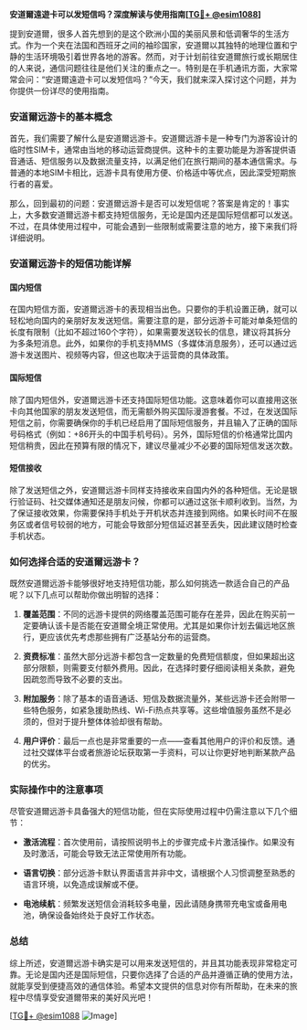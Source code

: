 **安道爾遠遊卡可以发短信吗？深度解读与使用指南[[TG💪+ @esim1088](https://t.me/s/esim1088)]**

提到安道爾，很多人首先想到的是这个欧洲小国的美丽风景和低调奢华的生活方式。作为一个夹在法国和西班牙之间的袖珍国家，安道爾以其独特的地理位置和宁静的生活环境吸引着世界各地的游客。然而，对于计划前往安道爾旅行或长期居住的人来说，通信问题往往是他们关注的重点之一。特别是在手机通讯方面，大家常常会问：“安道爾遠遊卡可以发短信吗？”今天，我们就来深入探讨这个问题，并为你提供一份详尽的使用指南。

### 安道爾远游卡的基本概念

首先，我们需要了解什么是安道爾远游卡。安道爾远游卡是一种专门为游客设计的临时性SIM卡，通常由当地的移动运营商提供。这种卡的主要功能是为游客提供语音通话、短信服务以及数据流量支持，以满足他们在旅行期间的基本通信需求。与普通的本地SIM卡相比，远游卡具有使用方便、价格适中等优点，因此深受短期旅行者的喜爱。

那么，回到最初的问题：安道爾远游卡是否可以发短信呢？答案是肯定的！事实上，大多数安道爾远游卡都支持短信服务，无论是国内还是国际短信都可以发送。不过，在具体使用过程中，可能会遇到一些限制或需要注意的地方，接下来我们将详细说明。

### 安道爾远游卡的短信功能详解

#### 国内短信
在国内短信方面，安道爾远游卡的表现相当出色。只要你的手机设置正确，就可以轻松地向国内的亲朋好友发送短信。需要注意的是，部分远游卡可能对单条短信的长度有限制（比如不超过160个字符），如果需要发送较长的信息，建议将其拆分为多条短消息。此外，如果你的手机支持MMS（多媒体消息服务），还可以通过远游卡发送图片、视频等内容，但这也取决于运营商的具体政策。

#### 国际短信
除了国内短信外，安道爾远游卡还支持国际短信功能。这意味着你可以直接用这张卡向其他国家的朋友发送短信，而无需额外购买国际漫游套餐。不过，在发送国际短信之前，你需要确保你的手机已经启用了国际短信服务，并且输入了正确的国际号码格式（例如：+86开头的中国手机号码）。另外，国际短信的价格通常比国内短信稍贵，因此在预算有限的情况下，建议尽量减少不必要的国际短信发送次数。

#### 短信接收
除了发送短信之外，安道爾远游卡同样支持接收来自国内外的各种短信。无论是银行验证码、社交媒体通知还是朋友问候，你都可以通过这张卡顺利收到。当然，为了保证接收效果，你需要保持手机处于开机状态并连接到网络。如果长时间不在服务区或者信号较弱的地方，可能会导致部分短信延迟甚至丢失，因此建议随时检查手机状态。

### 如何选择合适的安道爾远游卡？

既然安道爾远游卡能够很好地支持短信功能，那么如何挑选一款适合自己的产品呢？以下几点可以帮助你做出明智的选择：

1. **覆盖范围**：不同的远游卡提供的网络覆盖范围可能存在差异，因此在购买前一定要确认该卡是否能在安道爾全境正常使用。尤其是如果你计划去偏远地区旅行，更应该优先考虑那些拥有广泛基站分布的运营商。

2. **资费标准**：虽然大部分远游卡都包含一定数量的免费短信额度，但如果超出这部分限额，则需要支付额外费用。因此，在选择时要仔细阅读相关条款，避免因疏忽而导致不必要的支出。

3. **附加服务**：除了基本的语音通话、短信及数据流量外，某些远游卡还会附带一些特色服务，如紧急援助热线、Wi-Fi热点共享等。这些增值服务虽然不是必须的，但对于提升整体体验却很有帮助。

4. **用户评价**：最后一点也是非常重要的一点——查看其他用户的评价和反馈。通过社交媒体平台或者旅游论坛获取第一手资料，可以让你更好地判断某款产品的优劣。

### 实际操作中的注意事项

尽管安道爾远游卡具备强大的短信功能，但在实际使用过程中仍需注意以下几个细节：

- **激活流程**：首次使用前，请按照说明书上的步骤完成卡片激活操作。如果没有及时激活，可能会导致无法正常使用所有功能。
  
- **语言切换**：部分远游卡默认界面语言并非中文，请根据个人习惯调整至熟悉的语言环境，以免造成误解或不便。

- **电池续航**：频繁发送短信会消耗较多电量，因此请随身携带充电宝或备用电池，确保设备始终处于良好工作状态。

### 总结

综上所述，安道爾远游卡确实是可以用来发送短信的，并且其功能表现非常稳定可靠。无论是国内还是国际短信，只要你选择了合适的产品并遵循正确的使用方法，就能享受到便捷高效的通信体验。希望本文提供的信息对你有所帮助，在未来的旅程中尽情享受安道爾带来的美好风光吧！

[[TG💪+ @esim1088](https://t.me/s/esim1088) ![Image](https://i.postimg.cc/4NQfJmqS/Snipaste-2025-05-13-00-14-12.png)]